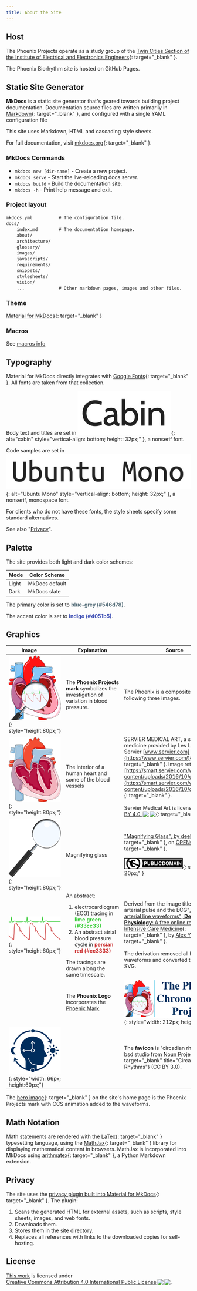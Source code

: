 ```yaml
---
title: About the Site
---
```


## Host

The Phoenix Projects operate as a study group of the [Twin Cities Section of the Institute of Electrical and Electronics Engineers](http://www.tc-ieee.org){: target="_blank" }.

The Phoenix Biorhythm site is hosted on GitHub Pages.

## Static Site Generator

**MkDocs** is a static site generator that's geared towards building project documentation. Documentation source files are written primarily in [Markdown](https://www.markdownguide.org){: target="_blank" }, and configured with a single YAML configuration file

This site uses Markdown, HTML and cascading style sheets.

For full documentation, visit [mkdocs.org](https://www.mkdocs.org){: target="_blank" }.

### MkDocs Commands

* `mkdocs new [dir-name]` - Create a new project.
* `mkdocs serve` - Start the live-reloading docs server.
* `mkdocs build` - Build the documentation site.
* `mkdocs -h` - Print help message and exit.

### Project layout

```
mkdocs.yml          # The configuration file.
docs/
    index.md        # The documentation homepage.
    about/
    architecture/
    glossary/
    images/
    javascripts/
    requirements/
    snippets/
    stylesheets/
    vision/
    ...             # Other markdown pages, images and other files.
```

### Theme

[Material for MkDocs](https://squidfunk.github.io/mkdocs-material){: target="_blank" }

### Macros

See [macros info](macros-info.md)

## Typography

Material for MkDocs directly integrates with [Google Fonts](https://fonts.google.com/){: target="_blank" }. All fonts are taken from that collection.

Body text and titles are set in ![Cabin](../images/cabin.jpg){: alt="cabin" style="vertical-align: bottom; height: 32px;" }, a nonserif font. 

Code samples are set in ![Ubuntu Mono](../images/ubuntu-mono.jpg){: alt="Ubuntu Mono" style="vertical-align: bottom; height: 32px;" }, a nonserif, monospace font.

For clients who do not have these fonts, the style sheets specify some standard alternatives.

See also "[Privacy](#privacy)".

## Palette

The site provides both light and dark color schemes:

| Mode | Color Scheme |
| ---- | ------------ |
| Light | MkDocs default |
| Dark | MkDocs slate |

The primary color is set to <span style="color:#546d78; font-weight: bold;">blue-grey (#546d78)</span>.

The accent color is set to <span style="color:#4051b5; font-weight: bold;">indigo (#4051b5)</span>.

## Graphics

| Image&nbsp;&nbsp;&nbsp;&nbsp;&nbsp;&nbsp;&nbsp;&nbsp; | Explanation | Source |
| ------ | ----------- | ------ |
|![Phoenix Mark](../images/phoenix-mark.png){: style="height:80px;"} | The **Phoenix Projects mark** symbolizes the investigation of variation in blood pressure. | The Phoenix is a composite of the following three images. |
| ![Human Heart Cutaway](../images/coeur_01.png){: style="height:80px;"} | The interior of a human heart and some of the blood vessels | SERVIER MEDICAL ART, a service to medicine provided by Les Laboratoires Servier [www.servier.com](https://www.servier.com/){: target="_blank" }. Image retrieved from [https://smart.servier.com/wp-content/uploads/2016/10/coeur_01.png](https://smart.servier.com/wp-content/uploads/2016/10/coeur_01.png){: target="_blank" }.<br><br>Servier Medical Art is licensed under [CC BY 4.0 <img style="height:18px!important;margin-left:3px;vertical-align:text-bottom;" src="https://mirrors.creativecommons.org/presskit/icons/cc.svg?ref=chooser-v1"><img style="height:18px!important;margin-left:3px;vertical-align:text-bottom;" src="https://mirrors.creativecommons.org/presskit/icons/by.svg?ref=chooser-v1">](https://creativecommons.org/licenses/by/4.0/){: target="_blank" } |
| ![Magnifying Glass](../images/deelight-Magnifying-Glass.svg){: style="height:80px;"} | Magnifying glass | ["Magnifying Glass", by deelight](https://openclipart.org/detail/2202/magnifying-glass){: target="_blank" }, on [OPENCLIPART.org](https://openclipart.org){: target="_blank" }.<br><br>![Public Domain](../images/publicdomain.svg){: style="height: 20px;" } |
| ![Pulse Curve BP-ECG Timing](../images/pulse-curve-bp-ecg-timing-static.svg){: style="height:60px;"} | An abstract: <ol><li>electrocardiogram (ECG) tracing in <span style="color:#33cc33; font-weight: bold;">lime green (#33cc33)</span></li><li>An abstract atrial blood pressure cycle in <span style="color:#cc3333; font-weight: bold;">persian red (#cc3333)</span></li></ol>The tracings are drawn along the same timescale. | Derived from the image titled "Timing of arterial pulse and the ECG", in ["Normal arterial line waveforms", **Deranged Physiology**: A free online resource for Intensive Care Medicine](https://www.derangedphysiology.com/main/sites/default/files/sites/default/files/CICM%20Primary/G%20Cardiovascular%20system/arterial%20line%20timing%20with%20ECG.JPG){: target="_blank" }, by [Alex Yartsev](https://derangedphysiology.com/main/contact){: target="_blank" }.<br><br>The derivation removed all but the waveforms and converted the result to SVG. |
| | The **Phoenix Logo** incorporates the [Phoenix Mark](#phoenix-mark). | ![Phoenix Logo](../images/phoenix-logo.png){: style="width: 212px; height:80px;"}  |
| ![favicon](../images/circadian-rhythms.png){: style="width: 66px; height:60px;"} | | The **favicon** is "circadian rhythms" by bsd studio from [Noun Project](https://thenounproject.com/browse/icons/term/circadian-rhythms/){: target="_blank" title="Circadian Rhythms"} (CC BY 3.0). |

The [hero image](../images/hero-heart.svg){: target="_blank" } on the site's home page is the Phoenix Projects mark with CCS animation added to the waveforms.

## Math Notation

Math statements are rendered with the [LaTex](https://en.wikibooks.org/wiki/LaTeX/Mathematics){: target="_blank" } typesetting language, using the [MathJax](https://squidfunk.github.io/mkdocs-material/reference/math/){: target="_blank" } library for displaying mathematical content in browsers. MathJax is incorporated into MkDocs using [arithmatex](https://facelessuser.github.io/pymdown-extensions/extensions/arithmatex/){: target="_blank" }, a Python Markdown extension.

## Privacy

The site uses the [privacy plugin built into Material for MkDocs](https://squidfunk.github.io/mkdocs-material/plugins/privacy/){: target="_blank" }. The plugin:

1. Scans the generated HTML for external assets, such as scripts, style sheets, images, and web fonts.
2. Downloads them.
3. Stores them in the site directory.
4. Replaces all references with links to the downloaded copies for self-hosting.

## License

<p xmlns:cc="http://creativecommons.org/ns#" ><a rel="cc:attributionURL" href="https://cadams4341.github.io/phoenix-biorhythm-platform/">This work</a> is licensed under <a href="http://creativecommons.org/licenses/by/4.0/?ref=chooser-v1" target="_blank" rel="license noopener noreferrer" style="display:inline-block;">Creative Commons Attribution 4.0 International Public License<img style="height:22px!important;margin-left:3px;vertical-align:text-bottom;" src="https://mirrors.creativecommons.org/presskit/icons/cc.svg?ref=chooser-v1"><img style="height:22px!important;margin-left:3px;vertical-align:text-bottom;" src="https://mirrors.creativecommons.org/presskit/icons/by.svg?ref=chooser-v1"></a>.</p>
